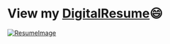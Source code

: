 # View my [DigitalResume](https://tobyrams.github.io/DigitalResume/)😄


[![ResumeImage](https://github.com/Tobyrams/DigitalResume/assets/87528122/40aeb6e1-8086-4a93-b7d4-131219c0a3aa)](https://tobyrams.github.io/DigitalResume/)
